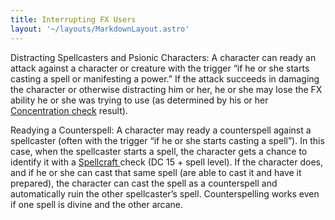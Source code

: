 ```yaml
---
title: Interrupting FX Users
layout: '~/layouts/MarkdownLayout.astro'
---
```

Distracting Spellcasters and Psionic Characters: A character can ready an
attack against a character or creature with the trigger “if he or she starts
casting a spell or manifesting a power.” If the attack succeeds in damaging
the character or otherwise distracting him or her, he or she may lose the FX
ability he or she was trying to use (as determined by his or her [Concentration ](/modern.d20.srd/skills/concentration) [ check](/modern.d20.srd/skills/skill.basics) result).

Readying a Counterspell: A character may ready a counterspell against a
spellcaster (often with the trigger “if he or she starts casting a spell”). In
this case, when the spellcaster starts a spell, the character gets a chance to
identify it with a [ Spellcraft ](/modern.d20.srd/classes/advanced/mage) check
(DC 15 + spell level). If the character does, and if he or she can cast that
same spell (are able to cast it and have it prepared), the character can cast
the spell as a counterspell and automatically ruin the other spellcaster’s
spell. Counterspelling works even if one spell is divine and the other arcane.

